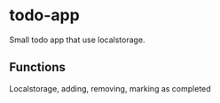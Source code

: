 # todo-app

Small todo app that use localstorage.

<h2>Functions</h2>

Localstorage, adding, removing, marking as completed
